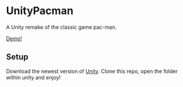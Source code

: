# UnityPacman
A Unity remake of the classic game pac-man.

[Demo!](http://www.jacobsteves.ca/software/pacman)

## Setup
Download the newest version of [Unity](https://unity3d.com/get-unity/download).
Clone this repo, open the folder within unity and enjoy!
